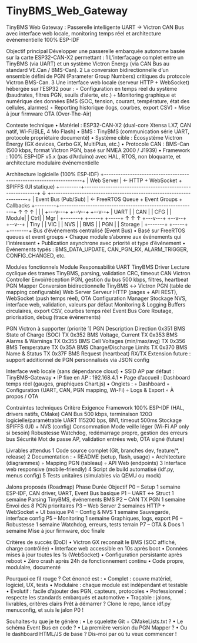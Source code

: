 # TinyBMS_Web_Gateway
TinyBMS Web Gateway : Passerelle intelligente UART → Victron CAN Bus avec interface web locale, monitoring temps réel et architecture événementielle 100% ESP-IDF

Objectif principal
Développer une passerelle embarquée autonome basée sur la carte ESP32-CAN-X2 permettant :
	1	L’interfaçage complet entre un TinyBMS (via UART) et un système Victron Energy (via CAN Bus au standard VE.Can / BMS-Can).
	2	La conversion bidirectionnelle d’un ensemble défini de PGN (Parameter Group Numbers) critiques du protocole Victron BMS-Can.
	3	Une interface web locale (serveur HTTP + WebSocket) hébergée sur l’ESP32 pour :
	◦	Configuration en temps réel du système (baudrates, filtres PGN, seuils d’alerte, etc.)
	◦	Monitoring graphique et numérique des données BMS (SOC, tension, courant, température, état des cellules, alarmes)
	◦	Reporting historique (logs, courbes, export CSV)
	◦	Mise à jour firmware OTA (Over-The-Air)

Contexte technique
	•	Matériel : ESP32-CAN-X2 (dual-core Xtensa LX7, CAN natif, Wi-Fi/BLE, 4 Mo Flash)
	•	BMS : TinyBMS (communication série UART, protocole propriétaire documenté)
	•	Système cible : Écosystème Victron Energy (GX devices, Cerbo GX, MultiPlus, etc.)
	•	Protocole CAN : BMS-Can (500 kbps, format Victron PGN, basé sur NMEA 2000 / J1939)
	•	Framework : 100% ESP-IDF v5.x (pas d’Arduino) avec HAL, RTOS, non bloquante, et architecture modulaire événementielle

Architecture logicielle (100% ESP-IDF)
+--------------------------------------------------------------------+
|   Web Server                                                       | ← HTTP + WebSocket + SPIFFS (UI statique)
+---------+----------------------------------------------------------+
          ↓
+--------------------------------------------------------------------+
|                    Event Bus (Pub/Sub)                             |   ← FreeRTOS Queue + Event Groups + Callbacks 
+---------+----------------------------------------------------------+
     ↑        ↑        ↑
     |        |        |
+---v---+  +--v--+  +--v--+
| UART  |  | CAN |  | CFG |
| Module|  | Ctrl|  | Mgr |
+-------+  +-----+  +-----+
     ↑        ↑        ↑
+---v---+  +--v--+  +--v--+
| Tiny  |  | VIC |  | NVS |
| BMS   |  | PGN |  | Storage |
+-------+  +-----+  +--------+
Bus d’événements centralisé (Event Bus)
	•	Basé sur FreeRTOS queues et event groups
	•	Chaque module s’abonne aux événements qui l’intéressent
	•	Publication asynchrone avec priorité et type d’événement
	•	Événements typés : BMS_DATA_UPDATE, CAN_PGN_RX, ALARM_TRIGGER, CONFIG_CHANGED, etc.

Modules fonctionnels
Module
Responsabilité
UART TinyBMS Driver
Lecture cyclique des trames TinyBMS, parsing, validation CRC, timeout
CAN Victron Controller
Envoi/réception PGN, gestion du bus 500 kbps, filtres, heartbeat
PGN Mapper
Conversion bidirectionnelle TinyBMS ↔ Victron PGN (table de mapping configurable)
Web Server
Serveur HTTP (pages + API REST), WebSocket (push temps réel), OTA
Configuration Manager
Stockage NVS, interface web, validation, valeurs par défaut
Monitoring & Logging
Buffers circulaires, export CSV, courbes temps réel
Event Bus Core
Routage, priorisation, debug (trace événements)

PGN Victron à supporter (priorité 1)
PGN
Description
Direction
0x351
BMS State of Charge (SOC)
TX
0x352
BMS Voltage, Current
TX
0x353
BMS Alarms & Warnings
TX
0x355
BMS Cell Voltages (min/max/avg)
TX
0x356
BMS Temperature
TX
0x35A
BMS Charge/Discharge Limits
TX
0x370
BMS Name & Status
TX
0x37F
BMS Request (heartbeat)
RX/TX
Extension future : support additionnel de PGN personnalisés via JSON config

Interface web locale (sans dépendance cloud)
	•	SSID AP par défaut : TinyBMS-Gateway
	•	IP fixe en AP : 192.168.4.1
	•	Page d’accueil : Dashboard temps réel (gauges, graphiques Chart.js)
	•	Onglets :
	◦	Dashboard
	◦	Configuration (UART, CAN, PGN mapping, Wi-Fi)
	◦	Logs & Export
	◦	À propos / OTA

Contraintes techniques
Critère
Exigence
Framework
100% ESP-IDF (HAL, drivers natifs, CMake)
CAN Bus
500 kbps, terminaison 120Ω logicielle/paramétrable
UART
115200 bps, 8N1, timeout 500ms
Stockage
SPIFFS (UI) + NVS (config)
Consommation
Mode veille léger (Wi-Fi AP only si besoin)
Robustesse
Watchdog, redémarrage propre, gestion des erreurs bus
Sécurité
Mot de passe AP, validation entrées web, OTA signé (future)

Livrables attendus
	1	Code source complet (Git, branches dev, feature/*, release)
	2	Documentation :
	◦	README (setup, flash, usage)
	◦	Architecture (diagrammes)
	◦	Mapping PGN (tableau)
	◦	API Web (endpoints)
	3	Interface web responsive (mobile-friendly)
	4	Script de build automatisé (idf.py, menus config)
	5	Tests unitaires (simulables via QEMU ou mock)

Jalons proposés (Roadmap)
Phase
Durée
Objectif
P0 – Setup
1 semaine
ESP-IDF, CAN driver, UART, Event Bus basique
P1 – UART ↔ Struct
1 semaine
Parsing TinyBMS, événements BMS
P2 – CAN TX PGN
1 semaine
Envoi des 8 PGN prioritaires
P3 – Web Server
2 semaines
HTTP + WebSocket + UI basique
P4 – Config & NVS
1 semaine
Sauvegarde, interface config
P5 – Monitoring
1 semaine
Graphiques, logs, export
P6 – Robustesse
1 semaine
Watchdog, erreurs, tests terrain
P7 – OTA & Docs
1 semaine
Mise à jour firmware, doc finale

Critères de succès (DoD)
	•	Victron GX reconnaît le BMS (SOC affiché, charge contrôlée)
	•	Interface web accessible en 10s après boot
	•	Données mises à jour toutes les 1s (WebSocket)
	•	Configuration persistante après reboot
	•	Zéro crash après 24h de fonctionnement continu
	•	Code propre, modulaire, documenté

Pourquoi ce fil rouge ?
Cet énoncé est :
	•	Complet : couvre matériel, logiciel, UX, tests
	•	Modulaire : chaque module est indépendant et testable
	•	Évolutif : facile d’ajouter des PGN, capteurs, protocoles
	•	Professionnel : respecte les standards embarqués et automotive
	•	Traçable : jalons, livrables, critères clairs
Prêt à démarrer ? Clone le repo, lance idf.py menuconfig, et suis le jalon P0 !

Souhaites-tu que je te génère :
	•	Le squelette Git + CMakeLists.txt ?
	•	Le schéma Event Bus en code ?
	•	La première version du PGN Mapper ?
	•	Ou le dashboard HTML/JS de base ?
Dis-moi par où tu veux commencer !
